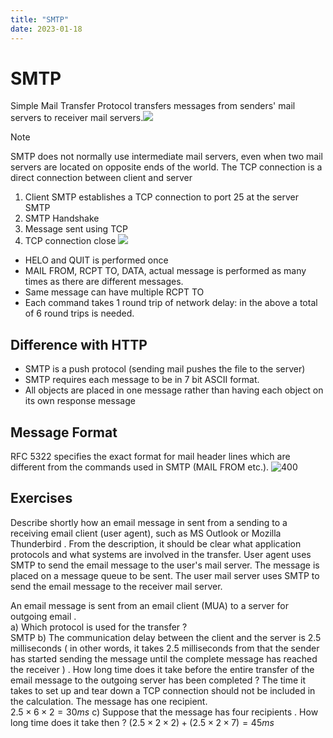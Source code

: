 ```yaml
---
title: "SMTP"
date: 2023-01-18
---
```

# SMTP
Simple Mail Transfer Protocol transfers messages from senders' mail servers to receiver mail servers.![](https://i.imgur.com/B29ExA6.png)
> [!Note]
> SMTP does not normally use intermediate mail servers, even when two mail servers are located on opposite ends of the world. The TCP connection is a direct connection between client and server
1. Client SMTP establishes a TCP connection to port 25 at the server SMTP
2. SMTP Handshake
3. Message sent using TCP
4. TCP connection close
![](https://i.imgur.com/UBhnR9y.png)
- HELO and QUIT is performed once
- MAIL FROM, RCPT TO, DATA, actual message is performed as many times as there are different messages.
- Same message can have multiple RCPT TO
- Each command takes 1 round trip of network delay: in the above a total of 6 round trips is needed.
## Difference with HTTP
- SMTP is a push protocol (sending mail pushes the file to the server)
- SMTP requires each message to be in 7 bit ASCII format.
- All objects are placed in one message rather than having each object on its own response message
## Message Format
RFC 5322 specifies the exact format for mail header lines which are different from the commands used in SMTP (MAIL FROM etc.).
![400](https://i.imgur.com/W26fnOj.png)
## Exercises
Describe shortly how an email message in sent from a sending to a receiving email client (user agent), such as MS Outlook or Mozilla Thunderbird . From the description, it should be clear what application protocols and what systems are involved in the transfer.
User agent uses SMTP to send the email message to the user's mail server. The message is placed on a message queue to be sent. The user mail server uses SMTP to send the email message to the receiver mail server.

An email message is sent from an email client (MUA) to a server for outgoing email .  
a) Which protocol is used for the transfer ?  
SMTP
b) The communication delay between the client and the server is 2.5 milliseconds ( in other words, it takes 2.5 milliseconds from that the sender has started sending the message until the complete message has reached the receiver ) . How long time does it take before the entire transfer of the email message to the outgoing server has been completed ? The time it takes to set up and tear down a TCP connection should not be included in the calculation. The message has one recipient.  
$2.5 \times 6 \times 2 = 30ms$
c) Suppose that the message has four recipients . How long time does it take then ?
$(2.5\times2\times2) + (2.5\times2\times7) =45ms$